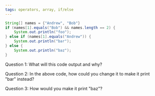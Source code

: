 ```yaml
---
tags: operators, array, if/else
---
```


```java
String[] names = {"Andrew", "Bob"}
if (names[1].equals("Bob") && names.length == 2) {
    System.out.println("foo");
} else if (names[1].equals("Andrew")) {
    System.out.println("bar");
} else {
    System.out.println("baz");
}
```

Question 1: What will this code output and why?

Question 2: In the above code, how could you change it to make it print "bar" instead?

Question 3: How would you make it print "baz"?



